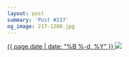 ```yaml
---
layout: post
summary: 'Post #217'
og_image: 217-1280.jpg
---
```


<p>
 <time>
  <a href="/217">
   {{ page.date | date: "%B %-d, %Y" }}
  </a>
 </time>
 <a href="/217">
  <img data-taken="11/19/2013" sizes="(min-width: 700px) 50vw, calc(100vw - 2rem)" src="{{ site.assets_url }}/217-640.jpg" srcset="{{ site.assets_url }}/217-1280.jpg 1280w, {{ site.assets_url }}/217-960.jpg 960w, {{ site.assets_url }}/217-640.jpg 640w, {{ site.assets_url }}/217-320.jpg 320w"/>
 </a>
</p>
